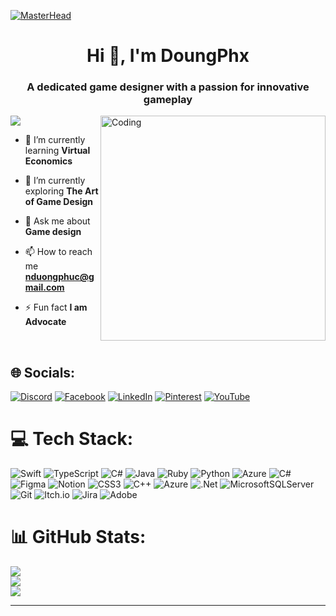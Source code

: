 [![MasterHead](https://miro.medium.com/v2/resize:fit:2000/0*eIhVp0KXrXSSHORN.gif)](https://github.com/phucnds/)
<h1 align="center">Hi 👋, I'm DoungPhx</h1>
<h3 align="center">A dedicated game designer with a passion for innovative gameplay</h3>

<img align="right" alt="Coding" width="360" src="https://cdn.dribbble.com/users/1747298/screenshots/13977115/digital_gaming_800x600_gif.gif">

[![](https://visitcount.itsvg.in/api?id=phucnds&icon=0&color=0)](https://visitcount.itsvg.in)

- 🌱 I’m currently learning **Virtual Economics**

- 🔭 I’m currently exploring **The Art of Game Design**

- 💬 Ask me about **Game design**

- 📫 How to reach me **nduongphuc@gmail.com**

- ⚡ Fun fact **I am Advocate**
  
<br/>


## 🌐 Socials:
[![Discord](https://img.shields.io/badge/Discord-%237289DA.svg?logo=discord&logoColor=white)](https://discord.gg/https://www.google.com/) [![Facebook](https://img.shields.io/badge/Facebook-%231877F2.svg?logo=Facebook&logoColor=white)](https://facebook.com/https://www.google.com/) [![LinkedIn](https://img.shields.io/badge/LinkedIn-%230077B5.svg?logo=linkedin&logoColor=white)](https://linkedin.com/in/https://www.google.com/) [![Pinterest](https://img.shields.io/badge/Pinterest-%23E60023.svg?logo=Pinterest&logoColor=white)](https://pinterest.com/https://www.google.com/) [![YouTube](https://img.shields.io/badge/YouTube-%23FF0000.svg?logo=YouTube&logoColor=white)](https://youtube.com/@https://www.google.com/) 

# 💻 Tech Stack:
![Swift](https://img.shields.io/badge/swift-F54A2A?style=for-the-badge&logo=swift&logoColor=white) ![TypeScript](https://img.shields.io/badge/typescript-%23007ACC.svg?style=for-the-badge&logo=typescript&logoColor=white) ![C#](https://img.shields.io/badge/c%23-%23239120.svg?style=for-the-badge&logo=csharp&logoColor=white) ![Java](https://img.shields.io/badge/java-%23ED8B00.svg?style=for-the-badge&logo=openjdk&logoColor=white) ![Ruby](https://img.shields.io/badge/ruby-%23CC342D.svg?style=for-the-badge&logo=ruby&logoColor=white) ![Python](https://img.shields.io/badge/python-3670A0?style=for-the-badge&logo=python&logoColor=ffdd54) ![Azure](https://img.shields.io/badge/azure-%230072C6.svg?style=for-the-badge&logo=microsoftazure&logoColor=white) ![C#](https://img.shields.io/badge/c%23-%23239120.svg?style=for-the-badge&logo=csharp&logoColor=white) ![Figma](https://img.shields.io/badge/figma-%23F24E1E.svg?style=for-the-badge&logo=figma&logoColor=white) ![Notion](https://img.shields.io/badge/Notion-%23000000.svg?style=for-the-badge&logo=notion&logoColor=white) ![CSS3](https://img.shields.io/badge/css3-%231572B6.svg?style=for-the-badge&logo=css3&logoColor=white) ![C++](https://img.shields.io/badge/c++-%2300599C.svg?style=for-the-badge&logo=c%2B%2B&logoColor=white) ![Azure](https://img.shields.io/badge/azure-%230072C6.svg?style=for-the-badge&logo=microsoftazure&logoColor=white) ![.Net](https://img.shields.io/badge/.NET-5C2D91?style=for-the-badge&logo=.net&logoColor=white) ![MicrosoftSQLServer](https://img.shields.io/badge/Microsoft%20SQL%20Server-CC2927?style=for-the-badge&logo=microsoft%20sql%20server&logoColor=white) ![Git](https://img.shields.io/badge/git-%23F05033.svg?style=for-the-badge&logo=git&logoColor=white) ![Itch.io](https://img.shields.io/badge/Itch-%23FF0B34.svg?style=for-the-badge&logo=Itch.io&logoColor=white) ![Jira](https://img.shields.io/badge/jira-%230A0FFF.svg?style=for-the-badge&logo=jira&logoColor=white) ![Adobe](https://img.shields.io/badge/adobe-%23FF0000.svg?style=for-the-badge&logo=adobe&logoColor=white)
# 📊 GitHub Stats:
![](https://github-readme-stats.vercel.app/api?username=phucnds&theme=vue-dark&hide_border=false&include_all_commits=true&count_private=false)<br/>
![](https://github-readme-streak-stats.herokuapp.com/?user=phucnds&theme=vue-dark&hide_border=false)<br/>
![](https://github-readme-stats.vercel.app/api/top-langs/?username=phucnds&theme=vue-dark&hide_border=false&include_all_commits=true&count_private=false&layout=compact)

---


<!-- Proudly created with GPRM ( https://gprm.itsvg.in ) -->
